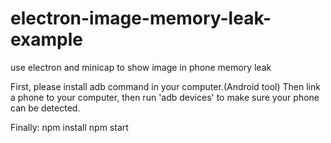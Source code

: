 # electron-image-memory-leak-example
use electron and minicap to show image in phone memory leak

First, please install adb command in your computer.(Android tool)
Then link a phone to your computer, then run
'adb devices' to make sure your phone can be detected.

Finally:
npm install
npm start
